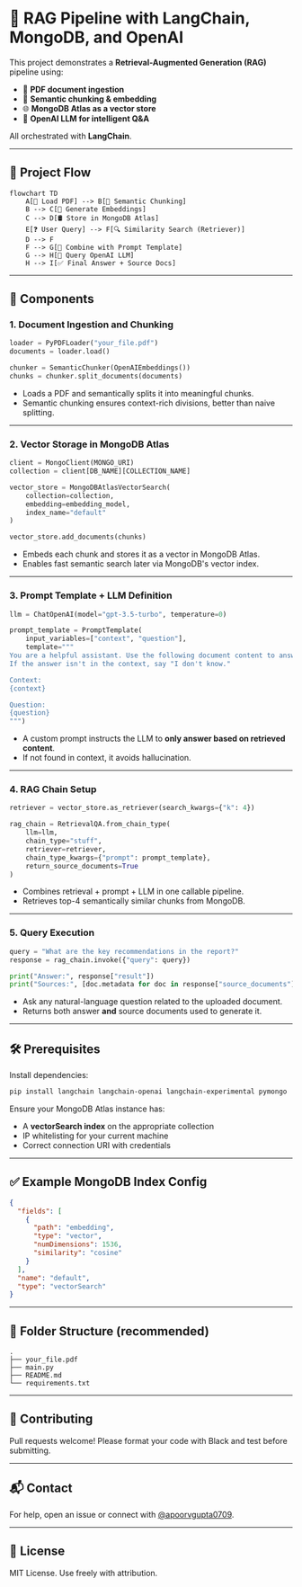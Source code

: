 # 🧠 RAG Pipeline with LangChain, MongoDB, and OpenAI

This project demonstrates a **Retrieval-Augmented Generation (RAG)** pipeline using:
- 📄 **PDF document ingestion**
- 🧠 **Semantic chunking & embedding**
- 🌐 **MongoDB Atlas as a vector store**
- 🤖 **OpenAI LLM for intelligent Q&A**
  
All orchestrated with **LangChain**.

---

## 🚀 Project Flow

```mermaid
flowchart TD
    A[📄 Load PDF] --> B[🔗 Semantic Chunking]
    B --> C[🧬 Generate Embeddings]
    C --> D[🛢️ Store in MongoDB Atlas]
    E[❓ User Query] --> F[🔍 Similarity Search (Retriever)]
    D --> F
    F --> G[🧠 Combine with Prompt Template]
    G --> H[🤖 Query OpenAI LLM]
    H --> I[✅ Final Answer + Source Docs]
```

---

## 🧩 Components

### 1. **Document Ingestion and Chunking**
```python
loader = PyPDFLoader("your_file.pdf")
documents = loader.load()

chunker = SemanticChunker(OpenAIEmbeddings())
chunks = chunker.split_documents(documents)
```
- Loads a PDF and semantically splits it into meaningful chunks.
- Semantic chunking ensures context-rich divisions, better than naive splitting.

---

### 2. **Vector Storage in MongoDB Atlas**
```python
client = MongoClient(MONGO_URI)
collection = client[DB_NAME][COLLECTION_NAME]

vector_store = MongoDBAtlasVectorSearch(
    collection=collection,
    embedding=embedding_model,
    index_name="default"
)

vector_store.add_documents(chunks)
```
- Embeds each chunk and stores it as a vector in MongoDB Atlas.
- Enables fast semantic search later via MongoDB's vector index.

---

### 3. **Prompt Template + LLM Definition**
```python
llm = ChatOpenAI(model="gpt-3.5-turbo", temperature=0)

prompt_template = PromptTemplate(
    input_variables=["context", "question"],
    template="""
You are a helpful assistant. Use the following document content to answer the question.
If the answer isn't in the context, say "I don't know."

Context:
{context}

Question:
{question}
""")
```
- A custom prompt instructs the LLM to **only answer based on retrieved content**.
- If not found in context, it avoids hallucination.

---

### 4. **RAG Chain Setup**
```python
retriever = vector_store.as_retriever(search_kwargs={"k": 4})

rag_chain = RetrievalQA.from_chain_type(
    llm=llm,
    chain_type="stuff",
    retriever=retriever,
    chain_type_kwargs={"prompt": prompt_template},
    return_source_documents=True
)
```
- Combines retrieval + prompt + LLM in one callable pipeline.
- Retrieves top-4 semantically similar chunks from MongoDB.

---

### 5. **Query Execution**
```python
query = "What are the key recommendations in the report?"
response = rag_chain.invoke({"query": query})

print("Answer:", response["result"])
print("Sources:", [doc.metadata for doc in response["source_documents"]])
```
- Ask any natural-language question related to the uploaded document.
- Returns both answer **and** source documents used to generate it.

---

## 🛠️ Prerequisites

Install dependencies:

```bash
pip install langchain langchain-openai langchain-experimental pymongo
```

Ensure your MongoDB Atlas instance has:
- A **vectorSearch index** on the appropriate collection
- IP whitelisting for your current machine
- Correct connection URI with credentials

---

## ✅ Example MongoDB Index Config

```json
{
  "fields": [
    {
      "path": "embedding",
      "type": "vector",
      "numDimensions": 1536,
      "similarity": "cosine"
    }
  ],
  "name": "default",
  "type": "vectorSearch"
}
```

---

## 📂 Folder Structure (recommended)

```
.
├── your_file.pdf
├── main.py
├── README.md
└── requirements.txt
```

---

## 🤝 Contributing

Pull requests welcome! Please format your code with Black and test before submitting.

---

## 📬 Contact

For help, open an issue or connect with [@apoorvgupta0709](https://github.com/apoorvgupta0709).

---

## 📜 License

MIT License. Use freely with attribution.